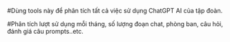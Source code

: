 #Dùng tools này để phân tích tất cả việc sử dụng ChatGPT AI của tập đoàn.


#Phân tích lượt sử dụng mỗi tháng, số lượng đoạn chat, phòng ban, câu hỏi, đánh giá câu prompts..etc.
